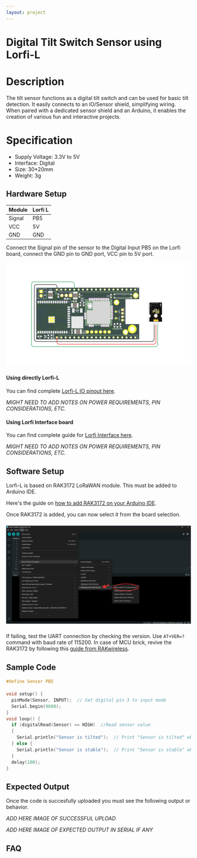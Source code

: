 ```yaml
---
layout: project
---
```


# Digital Tilt Switch Sensor using Lorfi-L

# Description

The tilt sensor functions as a digital tilt switch and can be used for basic tilt detection. It easily connects to an IO/Sensor shield, simplifying wiring. When paired with a dedicated sensor shield and an Arduino, it enables the creation of various fun and interactive projects.

# Specification

- Supply Voltage: 3.3V to 5V
- Interface: Digital
- Size: 30*20mm
- Weight: 3g

## Hardware Setup

|     Module    |   Lorfi L   |
|---------------|-------------|
| Signal        | PB5         |
| VCC           | 5V          |
| GND           | GND         |

Connect the Signal pin of the sensor to the Digital Input PB5 on the Lorfi board, connect the GND pin to GND port, VCC pin to 5V port.

![Digital Tilt Switch Sensor](\assets\Images\LORFI_Components\Lorfi-L_Sensors\3.png)

#### Using directly Lorfi-L

You can find complete <a href="/docs/Hardware_Guide.html">Lorfi-L IO pinout here</a>.

*MIGHT NEED TO ADD NOTES ON POWER REQUIREMENTS, PIN CONSIDERATIONS, ETC.*

#### Using Lorfi Interface board

You can find complete guide for <a href="/docs/Hardware_Guide.html">Lorfi Interface here</a>.

*MIGHT NEED TO ADD NOTES ON POWER REQUIREMENTS, PIN CONSIDERATIONS, ETC.*

## Software Setup

Lorfi-L is based on RAK3172 LoRaWAN module. This must be added to Arduino IDE.

Here's the guide on <a href="/docs/Software_Guide.html">how to add RAK3172 on your Arduino IDE</a>.

Once RAK3172 is added, you can now select it from the board selection.

![Software Guide 4](\assets\Images\LORFI_Components\Software-Guide_Images\Software_Guide4.png)

If failing, test the UART connection by checking the version. Use `AT+VER=?` command with baud rate of 115200. In case of MCU brick, revive the RAK3172 by following this [guide from RAKwireless](https://learn.rakwireless.com/hc/en-us/articles/26687606549911-How-To-Guide-STM32CubeProgrammer-for-RAK-Modules).

## **Sample Code**
```c
#define Sensor PB5

void setup() {
  pinMode(Sensor, INPUT);  // Set digital pin 3 to input mode
  Serial.begin(9600);
}
void loop() {
  if (digitalRead(Sensor) == HIGH)  //Read sensor value
  {
    Serial.println("Sensor is tilted");  // Print "Sensor is tilted" when the sensor is tilted
  } else {
    Serial.println("Sensor is stable");  // Print "Sensor is stable" when the sensor is not triggered
  }
  delay(100);
}
```

## Expected Output

Once the code is succesfully uploaded you must see the following output or behavior.

*ADD HERE IMAGE OF SUCCESSFUL UPLOAD*

*ADD HERE IMAGE OF EXPECTED OUTPUT IN SERIAL IF ANY*

## FAQ
